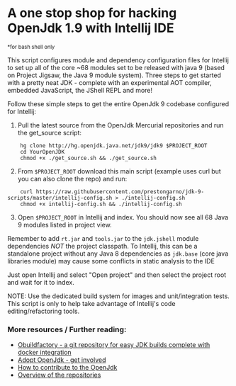 # A one stop shop for hacking OpenJdk 1.9 with Intellij IDE
<sub>*for bash shell only</sub>

This script configures module and dependency configuration files for Intellij to set up all of the core ~68 modules set to be released with java 9 (based on Project Jigsaw, the Java 9 module system). Three steps to get started with a pretty neat JDK - complete with an experimental AOT compiler, embedded JavaScript, the JShell REPL and more! 

Follow these simple steps to get the entire OpenJdk 9 codebase configured for Intellij:

1. Pull the latest source from the OpenJdk Mercurial repositories and run the get_source script:
```
    hg clone http://hg.openjdk.java.net/jdk9/jdk9 $PROJECT_ROOT
    cd YourOpenJDK
    chmod +x ./get_source.sh && ./get_source.sh
```
2. From `$PROJECT_ROOT` download this main script (example uses curl but you can also clone the repo) and run:
```
    curl https://raw.githubusercontent.com/prestongarno/jdk-9-scripts/master/intellij-config.sh > ./intellij-config.sh
    chmod +x intellij-config.sh && ./intellij-config.sh
```
3. Open `$PROJECT_ROOT` in Intellij and index. You should now see all 68 Java 9 modules listed in project view.  

    

Remember to add `rt.jar` and `tools.jar` to the `jdk.jshell` module dependencies *NOT* the project classpath.  To Intellij, this can be a standalone project without any Java 8 dependencies as `jdk.base` (core java libraries module) may cause some conflicts in static analysis to the IDE

Just open Intellij and select "Open project" and then select the project root and wait for it to index. 

NOTE: Use the dedicated build system for images and unit/integration tests. This script is only to help take advantage of Intellij's code editing/refactoring tools.

### More resources / Further reading:

* [Obuildfactory - a git repository for easy JDK builds complete with docker integration](https://github.com/hgomez/obuildfactory)
* [Adopt OpenJdk - get involved](https://github.com/AdoptOpenJDK)
* [How to contribute to the OpenJdk](http://openjdk.java.net/contribute/)
* [Overview of the repositories](http://openjdk.java.net/guide/repositories.html)
